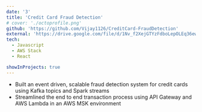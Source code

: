 ```yaml
---
date: '3'
title: 'Credit Card Fraud Detection'
# cover: './octoprofile.png'
github: 'https://github.com/Vijay1126/CreditCard-FraudDetection'
external: 'https://drive.google.com/file/d/1Nv_f2XejGTYzFdboLepOLEq36ewz6fSj/view'
tech:
  - Javascript
  - AWS Stack
  - React

showInProjects: true
---
```


- Built an event driven, scalable fraud detection system for credit cards using Kafka topics and Spark streams
- Streamlined the end to end transaction process using API Gateway and AWS Lambda in an AWS MSK environment